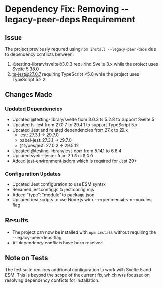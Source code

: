 # Dependency Fix: Removing --legacy-peer-deps Requirement

## Issue
The project previously required using `npm install --legacy-peer-deps` due to dependency conflicts between:
1. @testing-library/svelte@3.0.3 requiring Svelte 3.x while the project uses Svelte 5.38.0
2. ts-jest@27.0.7 requiring TypeScript <5.0 while the project uses TypeScript 5.9.2

## Changes Made

### Updated Dependencies
- Updated @testing-library/svelte from 3.0.3 to 5.2.8 to support Svelte 5
- Updated ts-jest from 27.0.7 to 29.4.1 to support TypeScript 5.x
- Updated Jest and related dependencies from 27.x to 29.x
  - jest: 27.3.1 → 29.7.0
  - babel-jest: 27.3.1 → 29.7.0
  - @types/jest: 27.0.2 → 29.5.12
- Updated @testing-library/jest-dom from 5.14.1 to 6.6.4
- Updated svelte-jester from 2.1.5 to 5.0.0
- Added jest-environment-jsdom which is required for Jest 29+

### Configuration Updates
- Updated Jest configuration to use ESM syntax
- Renamed jest.config.js to jest.config.mjs
- Added "type": "module" to package.json
- Updated test scripts to use Node.js with --experimental-vm-modules flag

## Results
- The project can now be installed with `npm install` without requiring the --legacy-peer-deps flag
- All dependency conflicts have been resolved

## Note on Tests
The test suite requires additional configuration to work with Svelte 5 and ESM. This is beyond the scope of the current fix, which was focused on resolving dependency conflicts for installation.
